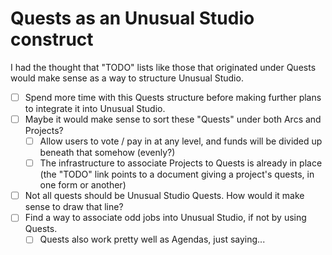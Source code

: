 # Quests as an Unusual Studio construct

I had the thought that "TODO" lists like those that originated under Quests would make sense as a way to structure Unusual Studio.

- [ ] Spend more time with this Quests structure before making further plans to integrate it into Unusual Studio.
- [ ] Maybe it would make sense to sort these "Quests" under both Arcs and Projects?
  - [ ] Allow users to vote / pay in at any level, and funds will be divided up beneath that somehow (evenly?)
  - [ ] The infrastructure to associate Projects to Quests is already in place (the "TODO" link points to a document giving a project's quests, in one form or another)
- [ ] Not all quests should be Unusual Studio Quests. How would it make sense to draw that line?
- [ ] Find a way to associate odd jobs into Unusual Studio, if not by using Quests.
  - [ ] Quests also work pretty well as Agendas, just saying...
